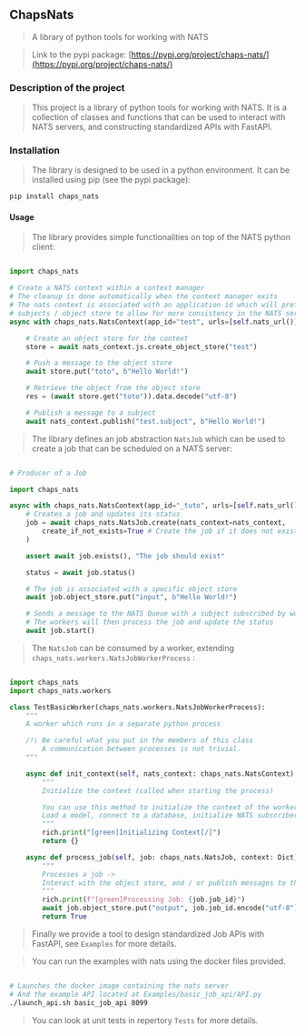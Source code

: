 ## ChapsNats

> A library of python tools for working with NATS

> Link to the pypi package: [https://pypi.org/project/chaps-nats/](https://pypi.org/project/chaps-nats/)

### Description of the project

> This project is a library of python tools for working with NATS.
> It is a collection of classes and functions that can be used to interact with NATS servers, and constructing standardized APIs with FastAPI.

### Installation

> The library is designed to be used in a python environment. It can be installed using pip (see the pypi package):

```bash
pip install chaps_nats
```

#### Usage

> The library provides simple functionalities on top of the NATS python client:

```python

import chaps_nats

# Create a NATS context within a context manager
# The cleanup is done automatically when the context manager exits
# The nats context is associated with an application id which will prefix the
# subjects / object store to allow for more consistency in the NATS server
async with chaps_nats.NatsContext(app_id="test", urls=[self.nats_url()]) as nats_context:

    # Create an object store for the context
    store = await nats_context.js.create_object_store("test")

    # Push a message to the object store
    await store.put("toto", b"Hello World!")

    # Retrieve the object from the object store
    res = (await store.get("toto")).data.decode("utf-8")

    # Publish a message to a subject
    await nats_context.publish("test.subject", b"Hello World!")

```

> The library defines an job abstraction `NatsJob` which can be used to create a job that can be scheduled on a NATS server:

```python

# Producer of a Job

import chaps_nats

async with chaps_nats.NatsContext(app_id="_tuto", urls=[self.nats_url()]) as nats_context:
    # Creates a job and updates its status
    job = await chaps_nats.NatsJob.create(nats_context=nats_context,
        create_if_not_exists=True # Create the job if it does not exist
    )

    assert await job.exists(), "The job should exist"

    status = await job.status()

    # The job is associated with a specific object store
    await job.object_store.put("input", b"Hello World!")

    # Sends a message to the NATS Queue with a subject subscribed by workers
    # The workers will then process the job and update the status
    await job.start()

```

> The `NatsJob` can be consumed by a worker, extending `chaps_nats.workers.NatsJobWorkerProcess` :

```python

import chaps_nats
import chaps_nats.workers

class TestBasicWorker(chaps_nats.workers.NatsJobWorkerProcess):
    """
    A worker which runs in a separate python process

    /!\ Be careful what you put in the members of this class
        A communication between processes is not trivial.
    """

    async def init_context(self, nats_context: chaps_nats.NatsContext) -> Dict:
        """
        Initialize the context (called when starting the process)

        You can use this method to initialize the context of the worker
        Load a model, connect to a database, initialize NATS subscribers and publishers, etc.
        """
        rich.print("[green]Initializing Context[/]")
        return {}

    async def process_job(self, job: chaps_nats.NatsJob, context: Dict) -> bool:
        """
        Processes a job ->
        Interact with the object store, and / or publish messages to the NATS server
        """
        rich.print(f"[green]Processing Job: {job.job_id}")
        await job.object_store.put("output", job.job_id.encode("utf-8"))
        return True
```

> Finally we provide a tool to design standardized Job APIs with FastAPI,
> see `Examples` for more details.

> You can run the examples with nats using the docker files provided.

```bash

# Launches the docker image containing the nats server
# And the example API located at Examples/basic_job_api/API.py
./launch_api.sh basic_job_api 8099
```

> You can look at unit tests in repertory `Tests` for more details.
